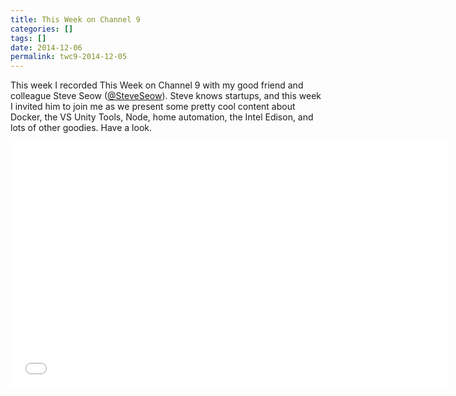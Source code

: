 ```yaml
---
title: This Week on Channel 9
categories: []
tags: []
date: 2014-12-06
permalink: twc9-2014-12-05
---
```


This week I recorded This Week on Channel 9 with my good friend and colleague Steve Seow ([@SteveSeow](http://twitter.com/steveseow)). Steve knows startups, and this week I invited him to join me as we present some pretty cool content about Docker, the VS Unity Tools, Node, home automation, the Intel Edison, and lots of other goodies. Have a look.
<!-- more -->

<iframe allowfullscreen frameborder="0" src="//channel9.msdn.com/Shows/This+Week+On+Channel+9/20141205TWC9/player" width="700" height="394"></iframe>